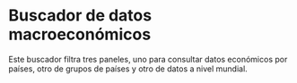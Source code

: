 # Buscador de datos macroeconómicos
Este buscador filtra tres paneles, uno para consultar datos económicos por países, otro de grupos de países y otro de datos a nivel mundial.
